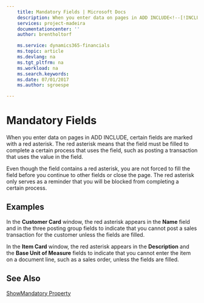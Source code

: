 ```yaml
---
    title: Mandatory Fields | Microsoft Docs
    description: When you enter data on pages in ADD INCLUDE<!--[!INCLUDE[d365fin](../../includes/d365fin_md.md)]-->, certain fields are marked with a red asterisk. The red asterisk means that the field must be filled to complete a certain process that uses the field, such as posting a transaction that uses the value in the field.
    services: project-madeira
    documentationcenter: ''
    author: brentholtorf

    ms.service: dynamics365-financials
    ms.topic: article
    ms.devlang: na
    ms.tgt_pltfrm: na
    ms.workload: na
    ms.search.keywords:
    ms.date: 07/01/2017
    ms.author: sgroespe

---
```

# Mandatory Fields
When you enter data on pages in ADD INCLUDE<!--[!INCLUDE[d365fin](../../includes/d365fin_md.md)]-->, certain fields are marked with a red asterisk. The red asterisk means that the field must be filled to complete a certain process that uses the field, such as posting a transaction that uses the value in the field.  
  
 Even though the field contains a red asterisk, you are not forced to fill the field before you continue to other fields or close the page. The red asterisk only serves as a reminder that you will be blocked from completing a certain process.  
  
## Examples  
 In the **Customer Card** window, the red asterisk appears in the **Name** field and in the three posting group fields to indicate that you cannot post a sales transaction for the customer unless the fields are filled.  
  
 In the **Item Card** window, the red asterisk appears in the **Description** and the **Base Unit of Measure** fields to indicate that you cannot enter the item on a document line, such as a sales order, unless the fields are filled.  
  
## See Also  
 [ShowMandatory Property](../FullExperience/ShowMandatory%20Property.md)